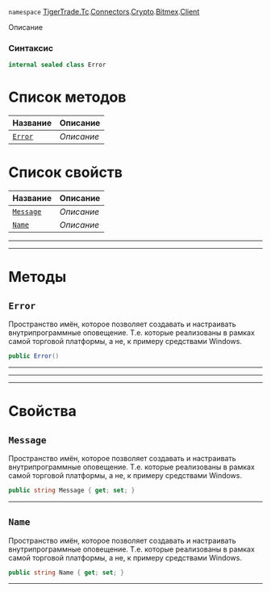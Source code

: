 
`namespace` [TigerTrade.Tc](../../../../../TigerTrade.Tc.md).[Connectors](../../../../../TigerTrade.Tc/Connectors.md).[Crypto](../../../../../TigerTrade.Tc/Connectors/Crypto.md).[Bitmex](../../../../../TigerTrade.Tc/Connectors/Crypto/Bitmex.md).[Client](../../../../../TigerTrade.Tc/Connectors/Crypto/Bitmex/Client.md)


Описание

### Синтаксис
```csharp
internal sealed class Error
```


# Список методов
| Название | Описание |
| --- | --- |
| [`Error`](#test) | *Описание* |

# Список свойств
| Название | Описание |
| --- | --- |
| [`Message`](./Error.cs/Свойства/Message.md) | *Описание* |
| [`Name`](./Error.cs/Свойства/Name.md) | *Описание* |





***  
***  
# Методы

## `Error`<a href="test" id="test"></a>
Пространство имён, которое позволяет создавать и настраивать внутрипрограммные оповещение. Т.е. которые реализованы в рамках самой торговой платформы, а не, к примеру средствами Windows.

```csharp
public Error()
```

***  
***  
 ***  
# Свойства

## `Message`
Пространство имён, которое позволяет создавать и настраивать внутрипрограммные оповещение. Т.е. которые реализованы в рамках самой торговой платформы, а не, к примеру средствами Windows.

```csharp
public string Message { get; set; }
```  
***

## `Name`
Пространство имён, которое позволяет создавать и настраивать внутрипрограммные оповещение. Т.е. которые реализованы в рамках самой торговой платформы, а не, к примеру средствами Windows.

```csharp
public string Name { get; set; }
```  
***

